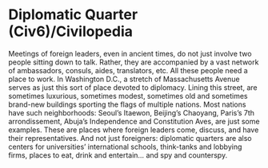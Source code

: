 # Diplomatic Quarter (Civ6)/Civilopedia

Meetings of foreign leaders, even in ancient times, do not just involve two people sitting down to talk. Rather, they are accompanied by a vast network of ambassadors, consuls, aides, translators, etc. All these people need a place to work. In Washington D.C., a stretch of Massachusetts Avenue serves as just this sort of place devoted to diplomacy. Lining this street, are sometimes luxurious, sometimes modest, sometimes old and sometimes brand-new buildings sporting the flags of multiple nations. Most nations have such neighborhoods: Seoul’s Itaewon, Beijing’s Chaoyang, Paris’s 7th arrondissement, Abuja’s Independence and Constitution Aves, are just some examples. These are places where foreign leaders come, discuss, and have their representatives. And not just foreigners: diplomatic quarters are also centers for universities’ international schools, think-tanks and lobbying firms, places to eat, drink and entertain… and spy and counterspy.